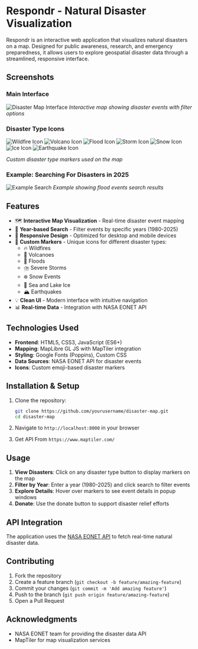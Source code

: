# Respondr - Natural Disaster Visualization

Respondr is an interactive web application that visualizes natural disasters on a map.
Designed for public awareness, research, and emergency preparedness,
it allows users to explore geospatial disaster data through a streamlined, responsive interface.

## Screenshots

### Main Interface

![Disaster Map Interface](images/screenshot.png)
_Interactive map showing disaster events with filter options_

### Disaster Type Icons

![Wildfire Icon](images/1F525_color.png) ![Volcano Icon](images/1F30B_color.png) ![Flood Icon](images/1F30A_color.png) ![Storm Icon](images/2614_color.png) ![Snow Icon](images/2603_color.png) ![Ice Icon](images/E2C0_color.png) ![Earthquake Icon](images/1FAA8_color.png)

_Custom disaster type markers used on the map_

### Example: Searching For Disasters in 2025

![Example Search](images/Capture.PNG)
_Example showing flood events search results_

## Features

- 🗺️ **Interactive Map Visualization** - Real-time disaster event mapping
- 📅 **Year-based Search** - Filter events by specific years (1980-2025)
- 📱 **Responsive Design** - Optimized for desktop and mobile devices
- 🎯 **Custom Markers** - Unique icons for different disaster types:
  - 🔥 Wildfires
  - 🌋 Volcanoes
  - 🌊 Floods
  - ⛈️ Severe Storms
  - ❄️ Snow Events
  - 🧊 Sea and Lake Ice
  - 🏔️ Earthquakes
- 💡 **Clean UI** - Modern interface with intuitive navigation
- 📊 **Real-time Data** - Integration with NASA EONET API

## Technologies Used

- **Frontend**: HTML5, CSS3, JavaScript (ES6+)
- **Mapping**: MapLibre GL JS with MapTiler integration
- **Styling**: Google Fonts (Poppins), Custom CSS
- **Data Sources**: NASA EONET API for disaster events
- **Icons**: Custom emoji-based disaster markers

## Installation & Setup

1. Clone the repository:

   ```bash
   git clone https://github.com/yourusername/disaster-map.git
   cd disaster-map
   ```

2. Navigate to `http://localhost:8000` in your browser
3. Get API From `https://www.maptiler.com/`

## Usage

1. **View Disasters**: Click on any disaster type button to display markers on the map
2. **Filter by Year**: Enter a year (1980-2025) and click search to filter events
3. **Explore Details**: Hover over markers to see event details in popup windows
4. **Donate**: Use the donate button to support disaster relief efforts

## API Integration

The application uses the [NASA EONET API](https://eonet.gsfc.nasa.gov/docs/v3) to fetch real-time natural disaster data.

## Contributing

1. Fork the repository
2. Create a feature branch (`git checkout -b feature/amazing-feature`)
3. Commit your changes (`git commit -m 'Add amazing feature'`)
4. Push to the branch (`git push origin feature/amazing-feature`)
5. Open a Pull Request

## Acknowledgments

- NASA EONET team for providing the disaster data API
- MapTiler for map visualization services
